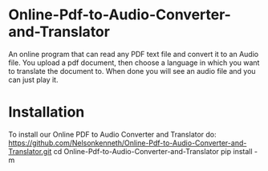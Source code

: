 # Online-Pdf-to-Audio-Converter-and-Translator
An online program that can read any PDF text file and convert it to an Audio file. You upload a pdf document, then choose a language in which you want to translate the document to. When done you will see an audio file and you can just play it. 
# Installation 
To install our Online PDF to Audio Converter and Translator do:
https://github.com/Nelsonkenneth/Online-Pdf-to-Audio-Converter-and-Translator.git
cd Online-Pdf-to-Audio-Converter-and-Translator
pip install -m
